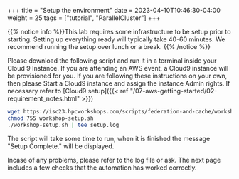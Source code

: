 +++
title = "Setup the environment"
date = 2023-04-10T10:46:30-04:00
weight = 25
tags = ["tutorial", "ParallelCluster"]
+++

{{% notice info %}}This lab requires some infrastructure to be setup prior to starting. Setting up everything ready will typically take 40-60 minutes. We recommend running the setup over lunch or a break.
{{% /notice %}}

Please download the following script and run it in a terminal inside your Cloud 9 Instance. If you are attending an AWS event, a Cloud9 instance will be provisioned for you. If you are following these instructions on your own, then please Start a Cloud9 instance and assign the instance Admin rights. If necessary refer to [Cloud9 setup]({{< ref "/07-aws-getting-started/02-requirement_notes.html" >}})

```bash
wget https://isc23.hpcworkshops.com/scripts/federation-and-cache/workshop-setup.sh
chmod 755 workshop-setup.sh
./workshop-setup.sh | tee setup.log
```

The script will take some time to run, when it is finished the message "Setup Complete." will be displayed.

Incase of any problems, please refer to the log file or ask. The next page includes a few checks that the automation has worked correctly.
